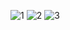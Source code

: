 ![1](https://github.com/amammad7/firstrestapi/blob/master/1.png)
![2](https://github.com/amammad7/firstrestapi/blob/master/2.png)
![3](https://github.com/amammad7/firstrestapi/blob/master/3.png)
